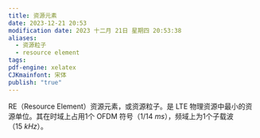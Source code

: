 ```yaml
---
title: 资源元素
date: 2023-12-21 20:53
modification date: 2023 十二月 21日 星期四 20:53:38
aliases:
  - 资源粒子
  - resource element
tags: 
pdf-engine: xelatex
CJKmainfont: 宋体
publish: "true"
---
```

RE（Resource Element）资源元素，或资源粒子。是 LTE 物理资源中最小的资源单位。其在时域上占用1个 OFDM 符号（$1/14\ ms$），频域上为1个子载波（$15\ kHz$）。
